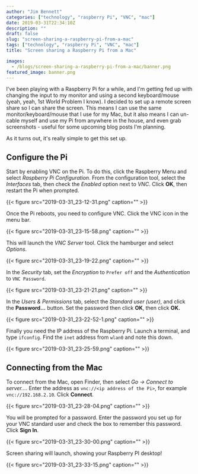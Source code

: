 ```yaml
---
author: "Jim Bennett"
categories: ["technology", "raspberry Pi", "VNC", "mac"]
date: 2019-03-31T22:34:10Z
description: ""
draft: false
slug: "screen-sharing-a-raspberry-pi-from-a-mac"
tags: ["technology", "raspberry Pi", "VNC", "mac"]
title: "Screen sharing a Raspberry Pi from a Mac"

images:
  - /blogs/screen-sharing-a-raspberry-pi-from-a-mac/banner.png
featured_image: banner.png
---
```



I've been playing with a Raspberry Pi for a while, and I'm getting fed up with changing the input to my monitor and using a second keyboard/mouse (yeah, yeah, 1st World Problem I know). I decided to set up a remote screen share so I can share the screen. This means I can use the same monitor/keyboard/mouse that I use for my Mac, but it also means I can un-cable myself and use my Pi from anywhere in the house, and even grab screenshots - useful for some upcoming blog posts I'm planning.

As it turns out, it's really simple to get this set up.

## Configure the Pi

Start by enabling VNC on the Pi. To do this, click the Raspberry Menu and select _Raspberry Pi Configuration_. From the configuration tool, select the _Interfaces_ tab, then check the _Enabled_ option next to _VNC_. Click **OK**, then restart the Pi when prompted.

{{< figure src="2019-03-31_23-12-31.png" caption="" >}}

Once the Pi reboots, you need to configure VNC. Click the VNC icon in the menu bar.

{{< figure src="2019-03-31_23-15-58.png" caption="" >}}

This will launch the _VNC Server_ tool. Click the hamburger and select _Options_.

{{< figure src="2019-03-31_23-19-22.png" caption="" >}}

In the _Security_ tab, set the _Encryption_ to `Prefer off` and the _Authentication_ to `VNC Password`.

{{< figure src="2019-03-31_23-21-21.png" caption="" >}}

In the _Users & Permissions_ tab, select the _Standard user (user)_, and click the **Password...** button. Set the password then click **OK**, then click **OK.**

{{< figure src="2019-03-31_23-22-52-1.png" caption="" >}}

Finally you need the IP address of the Raspberry Pi. Launch a terminal, and type `ifconfig`. Find the `inet` address from `wlan0` and note this down.

{{< figure src="2019-03-31_23-25-59.png" caption="" >}}

## Connecting from the Mac

To connect from the Mac, open Finder, then select _Go -> Connect to server..._. Enter the address as `vnc://<ip address of the Pi>`, for example `vnc://192.168.2.10`. Click **Connect**.

{{< figure src="2019-03-31_23-28-04.png" caption="" >}}

You will be prompted for a password. Enter the password you set up for your VNC standard user and check the box to remember this password. Click **Sign In**.

{{< figure src="2019-03-31_23-30-00.png" caption="" >}}

Screen sharing will launch, showing your Raspberry PI desktop!

{{< figure src="2019-03-31_23-33-15.png" caption="" >}}



